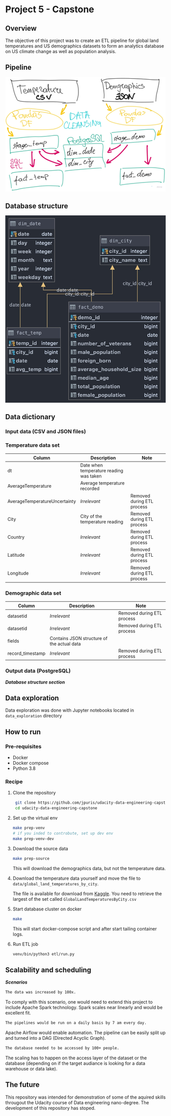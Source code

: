 # Project 5 - Capstone

## Overview

The objective of this project was to create an ETL pipeline for global land temperatures and US demographics datasets to form an analytics database on US climate change as well as population analysis.

## Pipeline

![](images/pipeline.jpg)

## Database structure

![](images/db_schema.jpg)

## Data dictionary

### Input data (CSV and JSON files)

### Temperature data set

|Column|Description|Note|
--- | --- | ---
|dt|Date when temperature reading was taken||
|AverageTemperature| Average temperature recorded||
|AverageTemperatureUncertainty|_Irrelevant_|Removed during ETL process|
|City|City of the temperature reading|Removed during ETL process|
|Country|_Irrelevant_|Removed during ETL process|
|Latitude|_Irrelevant_|Removed during ETL process|
|Longitude|_Irrelevant_|Removed during ETL process|

### Demographic data set

|Column|Description|Note|
--- | --- | ---
|datasetid|_Irrelevant_|Removed during ETL process|
|datasetid|_Irrelevant_|Removed during ETL process|
|fields|Contains JSON structure of the actual data||
|record_timestamp|_Irrelevant_|Removed during ETL process|

### Output data (PostgreSQL)

***Database structure section***

## Data exploration

Data exploration was done with Jupyter notebooks located in `data_exploration` directory

## How to run

### Pre-requisites

- Docker
- Docker compose
- Python 3.8

### Recipe

1. Clone the repository

   ```bash
    git clone https://github.com/jpuris/udacity-data-engineering-capstone.git
    cd udacity-data-engineering-capstone
   ```

2. Set up the virtual env

    ```bash
    make prep-venv
    # if you inded to controbute, set up dev env
    make prep-venv-dev
    ```

3. Download the source data

   ```bash
   make prep-source
   ```

   This will download the demographics data, but not the temperature data.

4. Download the temperature data yourself and move the file to `data/global_land_temperatures_by_city`.

    The file is available for download from [Kaggle](https://www.kaggle.com/berkeleyearth/climate-change-earth-surface-temperature-data). You need to retrieve the largest of the set called `GlobalLandTemperaturesByCity.csv`

5. Start database cluster on docker

    ```bash
    make
    ```

    This will start docker-compose script and after start tailing container logs.

6. Run ETL job

   ```bash
   venv/bin/python3 etl/run.py
   ```

## Scalability and scheduling

***Scenarios***

```txt
The data was increased by 100x.
```
To comply with this scenario, one would need to extend this project to include Apache Spark technology. Spark scales near linearly and would be excellent fit.

```txt
The pipelines would be run on a daily basis by 7 am every day.
```
Apache Airflow would enable automation. The pipeline can be easily split up and turned into a DAG (Directed Acyclic Graph).

```txt
The database needed to be accessed by 100+ people.
```
The scaling has to happen on the access layer of the dataset or the database (depending on if the target audiance is looking for a data warehouse or data lake).

## The future

This repository was intended for demonstration of some of the aquired skills througout the Udacity course of Data engineering nano-degree. The development of this repository has stoped.
